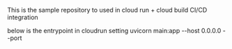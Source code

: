 This is the sample repository to used in cloud run + cloud build CI/CD integration

below is the entrypoint in cloudrun setting
uvicorn main:app --host 0.0.0.0 --port
